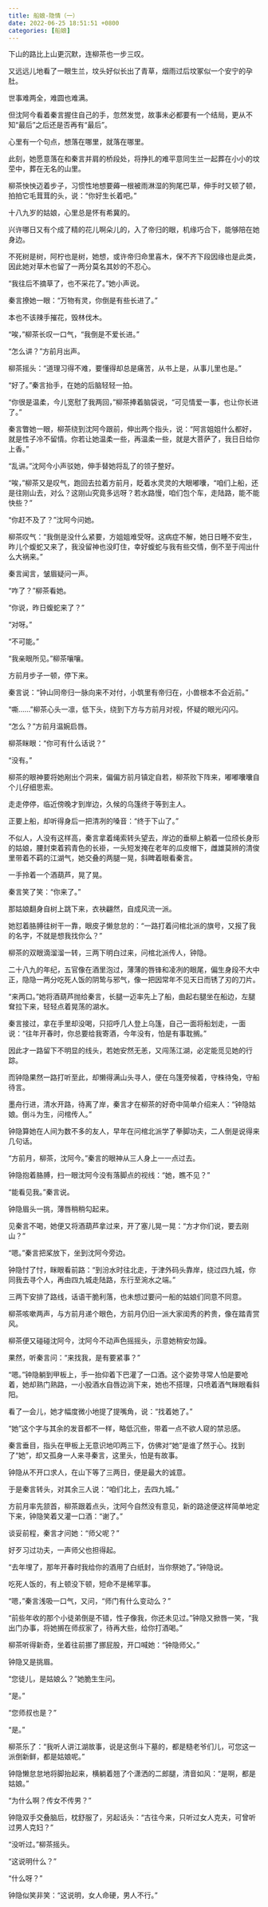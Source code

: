 ```yaml
---
title: 船娘-隐情（一）
date: 2022-06-25 18:51:51 +0800
categories: [船娘]
---
```


下山的路比上山更沉默，连柳茶也一步三叹。

又远远儿地看了一眼生兰，坟头好似长出了青草，烟雨过后坟冢似一个安宁的孕肚。

世事难两全，难圆也难满。

但沈阿今看着秦言握住自己的手，忽然发觉，故事未必都要有一个结局，更从不知“最后”之后还是否再有“最后”。

心里有一个句点，想落在哪里，就落在哪里。

此刻，她愿意落在和秦言并肩的桥段处，将挣扎的难平意同生兰一起葬在小小的坟茔中，葬在无名的山里。

柳茶怏怏迈着步子，习惯性地想要薅一根被雨淋湿的狗尾巴草，伸手时又顿了顿，拍拍它毛茸茸的头，说：“你好生长着吧。”

十八九岁的姑娘，心里总是怀有希冀的。

兴许哪日又有个成了精的花儿啊朵儿的，入了帝归的眼，机缘巧合下，能够陪在她身边。

不死树是树，阿柠也是树，她想，或许帝归命里喜木，保不齐下段因缘也是此类，因此她对草木也留了一两分莫名其妙的不忍心。

“我往后不摘草了，也不采花了。”她小声说。

秦言撩她一眼：“万物有灵，你倒是有些长进了。”

本也不该辣手摧花，毁林伐木。

“唉，”柳茶长叹一口气，“我倒是不爱长进。”

“怎么讲？”方前月出声。

柳茶摇头：“道理习得不难，要懂得却总是痛苦，从书上是，从事儿里也是。”

“好了。”秦言抬手，在她的后脑轻轻一拍。

“你很是温柔，今儿宽慰了我两回，”柳茶捧着脑袋说，“可见情爱一事，也让你长进了。”

秦言瞥她一眼，柳茶绕到沈阿今跟前，伸出两个指头，说：“阿言姐姐什么都好，就是性子冷不留情。你若让她温柔一些，再温柔一些，就是大菩萨了，我日日给你上香。”

“乱讲。”沈阿今小声驳她，伸手替她将乱了的领子整好。

“唉，”柳茶又是叹气，跑回去拉着方前月，眨着水灵灵的大眼嘟囔，“咱们上船，还是往刚山去，对么？这刚山究竟多远呀？若水路慢，咱们包个车，走陆路，能不能快些？”

“你赶不及了？”沈阿今问她。

柳茶叹气：“我倒是没什么紧要，方姐姐难受呀。这病症不解，她日日睡不安生，昨儿个蝮蛇又来了，我没留神也没盯住，幸好蝮蛇与我有些交情，倒不至于闯出什么大祸来。”

秦言闻言，皱眉疑问一声。

“咋了？”柳茶看她。

“你说，昨日蝮蛇来了？”

“对呀。”

“不可能。”

“我亲眼所见。”柳茶嚷嚷。

方前月步子一顿，停下来。

秦言说：“钟山同帝归一脉向来不对付，小筑里有帝归在，小兽根本不会近前。”

“嘶……”柳茶心头一凛，低下头，绕到下方与方前月对视，怀疑的眼光闪闪。

“怎么？”方前月温婉启唇。

柳茶眯眼：“你可有什么话说？”

“没有。”

柳茶的眼神要将她剐出个洞来，偏偏方前月镇定自若，柳茶败下阵来，嘟嘟囔囔自个儿仔细思索。

走走停停，临近傍晚才到岸边，久候的乌篷终于等到主人。

正要上船，却听得身后一把清冽的嗓音：“终于下山了。”

不似人，人没有这样高，秦言拿着绳索转头望去，岸边的垂柳上躺着一位颀长身形的姑娘，腰封束着鸦青色的长褂，一头短发掩在老年的瓜皮帽下，雌雄莫辨的清俊里带着不羁的江湖气，她交叠的两腿一晃，斜睥着眼看秦言。

一手拎着一个酒葫芦，晃了晃。

秦言笑了笑：“你来了。”

那姑娘翻身自树上跳下来，衣袂翩然，自成风流一派。

她怼着胳膊往树干一靠，眼皮子懒怠怠的：“一路打着问棺北派的旗号，又报了我的名字，不就是想我找你么？”

柳茶的双眼滴溜溜一转，三两下明白过来，问棺北派传人，钟隐。

二十八九的年纪，五官像在酒里泡过，薄薄的唇锋和凌冽的眼尾，偏生身段不大中正，隐隐一两分吃死人饭的阴鸷与邪气，像一把因常年不见天日而锈了刃的刀片。

“来两口。”她将酒葫芦抛给秦言，长腿一迈率先上了船，曲起右腿坐在船边，左腿耷拉下来，轻轻点着晃荡的湖水。

秦言接过，拿在手里却没喝，只招呼几人登上乌篷，自己一面将船划走，一面说：“往年开春时，你总要给我寄酒，今年没有，怕是有事耽搁。”

因此才一路留下不明显的线头，若她安然无恙，又闯荡江湖，必定能觅见她的行踪。

而钟隐果然一路打听至此，却懒得满山头寻人，便在乌篷旁候着，守株待兔，守船待言。

墨舟行进，清水开路，待离了岸，秦言才在柳茶的好奇中简单介绍来人：“钟隐姑娘。倒斗为生，问棺传人。”

钟隐算她在人间为数不多的友人，早年在问棺北派学了拳脚功夫，二人倒是说得来几句话。

“方前月，柳茶，沈阿今。”秦言的眼神从三人身上一一点过去。

钟隐抱着胳膊，扫一眼沈阿今没有落脚点的视线：“她，瞧不见？”

“能看见我。”秦言说。

钟隐眉头一挑，薄唇稍稍勾起来。

见秦言不喝，她便又将酒葫芦拿过来，开了塞儿晃一晃：“方才你们说，要去刚山？”

“嗯。”秦言把桨放下，坐到沈阿今旁边。

钟隐忖了忖，眯眼看前路：“到汾水时往北走，于津外码头靠岸，绕过四九城，你同我去寻个人，再由四九城走陆路，东行至涴水之端。”

三两下安排了路线，话语干脆利落，也未想过要问一船的姑娘们同意不同意。

柳茶咳嗽两声，与方前月递个眼色，方前月仍旧一派大家闺秀的矜贵，像在踏青赏风。

柳茶便又碰碰沈阿今，沈阿今不动声色摇摇头，示意她稍安勿躁。

果然，听秦言问：“来找我，是有要紧事？”

“嗯。”钟隐躺到甲板上，手一抬仰着下巴灌了一口酒。这个姿势寻常人怕是要呛着，她却熟门熟路，一小股酒水自唇边淌下来，她也不搭理，只喷着酒气眯眼看斜阳。

看了一会儿，她才幅度微小地提了提嘴角，说：“找着她了。”

“她”这个字与其余的发音都不一样，略低沉些，带着一点不欲人窥的禁忌感。

秦言垂目，指头在甲板上无意识地叩两三下，仿佛对“她”是谁了然于心。找到了“她”，却又孤身一人来寻秦言，这里头，怕是有故事。

钟隐从不开口求人，在山下等了三两日，便是最大的诚意。

于是秦言转头，对其余三人说：“咱们北上，去四九城。”

方前月率先颔首，柳茶跟着点头，沈阿今自然没有意见，新的路途便这样简单地定下来，钟隐笑着又灌一口酒：“谢了。”

谈妥前程，秦言才问她：“师父呢？”

好歹习过功夫，一声师父也担得起。

“去年埋了，那年开春时我给你的酒用了白纸封，当你祭她了。”钟隐说。

吃死人饭的，有上顿没下顿，短命不是稀罕事。

“嗯，”秦言浅吸一口气，又问，“师门有什么变动么？”

“前些年收的那个小徒弟倒是不错，性子像我，你还未见过。”钟隐又掀唇一笑，“我出门办事，将她搁在师叔家了，待再大些，给你打酒喝。”

柳茶听得新奇，坐着往前挪了挪屁股，开口喊她：“钟隐师父。”

钟隐又是挑眉。

“您徒儿，是姑娘么？”她脆生生问。

“是。”

“您师叔也是？”

“是。”

柳茶乐了：“我听人讲江湖故事，说是这倒斗下墓的，都是糙老爷们儿，可您这一派倒新鲜，都是姑娘呢。”

钟隐懒怠怠地将脚抬起来，横躺着翘了个潇洒的二郎腿，清音如风：“是啊，都是姑娘。”

“为什么啊？传女不传男？”

钟隐双手交叠脑后，枕舒服了，另起话头：“古往今来，只听过女人克夫，可曾听过男人克妇？”

“没听过。”柳茶摇头。

“这说明什么？”

“什么呀？”

钟隐似笑非笑：“这说明，女人命硬，男人不行。”

